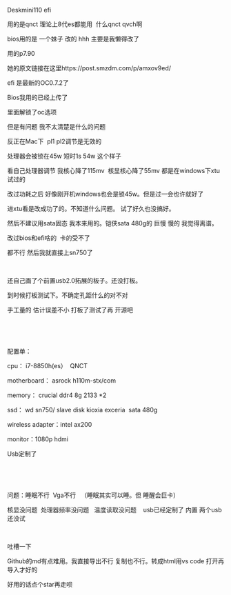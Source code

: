 <!DOCTYPE html PUBLIC "-//W3C//DTD HTML 4.01//EN" "http://www.w3.org/TR/html4/strict.dtd">
<html>
<head>
  <meta http-equiv="Content-Type" content="text/html; charset=utf-8">
  <meta http-equiv="Content-Style-Type" content="text/css">
  <meta name="Generator" content="Cocoa HTML Writer">
  <meta name="CocoaVersion" content="2022.6">
</head>
<body>
<p class="p1"><span class="s1">Deskmini110 efi</span></p>
<p class="p1"><span class="s2">用的是</span><span class="s1">qnct </span><span class="s2">理论上</span><span class="s1">8</span><span class="s2">代</span><span class="s1">es</span><span class="s2">都能用</span><span class="s1"><span class="Apple-converted-space">  </span></span><span class="s2">什么</span><span class="s1">qnct qvch</span><span class="s2">啊</span></p>
<p class="p2"><span class="s3">bios</span><span class="s1">用的是</span><span class="s3"> </span><span class="s1">一个妹子</span><span class="s3"> </span><span class="s1">改的</span><span class="s3"> hhh </span><span class="s1">主要是我懒得改了</span></p>
<p class="p1"><span class="s2">用的</span><span class="s1">p7.90</span></p>
<p class="p1"><span class="s2">她的原文链接在这里</span><span class="s1">https://post.smzdm.com/p/amxov9ed/</span></p>
<p class="p1"><span class="s1">efi </span><span class="s2">是最新的</span><span class="s1">OC0.7.2</span><span class="s2">了</span></p>
<p class="p2"><span class="s3">Bios</span><span class="s1">我用的已经上传了</span></p>
<p class="p2"><span class="s1">里面解锁了</span><span class="s3">oc</span><span class="s1">选项</span></p>
<p class="p2"><span class="s1">但是有问题</span><span class="s3"> </span><span class="s1">我不太清楚是什么的问题</span><span class="s3"><span class="Apple-converted-space"> </span></span></p>
<p class="p1"><span class="s2">反正在</span><span class="s1">Mac</span><span class="s2">下</span><span class="s1"><span class="Apple-converted-space">  </span>pl1 pl2</span><span class="s2">调节是无效的</span></p>
<p class="p2"><span class="s1">处理器会被锁在</span><span class="s3">45w </span><span class="s1">短时</span><span class="s3">1s 54w </span><span class="s1">这个样子</span></p>
<p class="p2"><span class="s1">看自己处理器调节</span><span class="s3"> </span><span class="s1">我核心降了</span><span class="s3">115mv<span class="Apple-converted-space">  </span></span><span class="s1">核显核心降了</span><span class="s3">55mv </span><span class="s1">都是在</span><span class="s3">windows</span><span class="s1">下</span><span class="s3">xtu</span><span class="s1">试过的</span></p>
<p class="p2"><span class="s1">改过功耗之后</span><span class="s3"> </span><span class="s1">好像刚开机</span><span class="s3">windows</span><span class="s1">也会是锁</span><span class="s3">45w</span><span class="s1">。但是过一会也许就好了</span><span class="s3"><span class="Apple-converted-space"> </span></span></p>
<p class="p2"><span class="s1">进</span><span class="s3">xtu</span><span class="s1">看是改成功了的。不知道什么问题。</span><span class="s3"> </span><span class="s1">试了好久也没搞好。</span></p>
<p class="p2"><span class="s1">然后不建议用</span><span class="s3">sata</span><span class="s1">固态</span><span class="s3"> </span><span class="s1">我本来用的。铠侠</span><span class="s3">sata 480g</span><span class="s1">的</span><span class="s3"> </span><span class="s1">巨慢</span><span class="s3"> </span><span class="s1">慢的</span><span class="s3"> </span><span class="s1">我觉得离谱。</span></p>
<p class="p1"><span class="s2">改过</span><span class="s1">bios</span><span class="s2">和</span><span class="s1">efi</span><span class="s2">啥的</span><span class="s1"><span class="Apple-converted-space">  </span></span><span class="s2">卡的受不了</span><span class="s1"><span class="Apple-converted-space"> </span></span></p>
<p class="p2"><span class="s1">都不行</span><span class="s3"> </span><span class="s1">然后我就直接上</span><span class="s3">sn750</span><span class="s1">了</span></p>
<p class="p3"><span class="s4"></span><br></p>
<p class="p2"><span class="s1">还自己画了个前置</span><span class="s3">usb2.0</span><span class="s1">拓展的板子。还没打板。</span></p>
<p class="p2"><span class="s1">到时候打板测试下。不确定孔距什么的对不对</span></p>
<p class="p2"><span class="s4">手工量的</span><span class="s5"> </span><span class="s4">估计误差不小<span class="Apple-converted-space">  </span>打板了测试了再 开源吧</span></p>
<p class="p3"><span class="s4"></span><br></p>
<p class="p3"><span class="s4"></span><br></p>
<p class="p2"><span class="s1">配置单：</span></p>
<p class="p1"><span class="s1">cpu</span><span class="s2">：</span><span class="s1"> i7-8850h(es</span><span class="s2">）</span><span class="s1"><span class="Apple-converted-space">  </span>QNCT</span></p>
<p class="p1"><span class="s1">motherboard</span><span class="s2">：</span><span class="s1"> asrock h110m-stx/com</span></p>
<p class="p1"><span class="s1">memory</span><span class="s2">：</span><span class="s1"> crucial ddr4 8g 2133 *2</span></p>
<p class="p1"><span class="s1">ssd</span><span class="s2">：</span><span class="s1"> wd sn750/ slave disk kioxia exceria<span class="Apple-converted-space">  </span>sata 480g</span></p>
<p class="p1"><span class="s1">wireless adapter</span><span class="s2">：</span><span class="s1">intel ax200</span></p>
<p class="p1"><span class="s1">monitor</span><span class="s2">：</span><span class="s1">1080p hdmi</span></p>
<p class="p1"><span class="s1">Usb</span><span class="s2">定制了</span></p>
<p class="p3"><span class="s4"></span><br></p>
<p class="p3"><span class="s4"></span><br></p>
<p class="p2"><span class="s1">问题：睡眠不行</span><span class="s3"><span class="Apple-converted-space">  </span>Vga</span><span class="s1">不行</span><span class="s3"> <span class="Apple-converted-space">  </span></span><span class="s1">（睡眠其实可以睡。但</span><span class="s3"> </span><span class="s1">睡醒会巨卡）</span></p>
<p class="p2"><span class="s1">核显没问题</span><span class="s3"><span class="Apple-converted-space">  </span></span><span class="s1">处理器频率没问题</span><span class="s3"> <span class="Apple-converted-space">  </span></span><span class="s1">温度读取没问题</span><span class="s3"><span class="Apple-converted-space">    </span>usb</span><span class="s1">已经定制了</span><span class="s3"> </span><span class="s1">内置</span><span class="s3"> </span><span class="s1">两个</span><span class="s3">usb</span><span class="s1">还没试</span></p>
<p class="p3"><span class="s4"></span><br></p>
<p class="p2"><span class="s4">吐槽一下</span></p>
<p class="p2"><span class="s4">Github的md有点难用。我直接导出不行 复制也不行。转成html用vs code 打开再导入才好的<span class="Apple-converted-space"> </span></span></p>
</p>
<p class="p2"><span class="s4">好用的话点个star再走呗</span></p>
</body>
</html>
